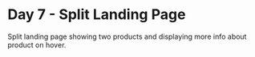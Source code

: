 # Day 7 - Split Landing Page

Split landing page showing two products and displaying more info about product on hover.
